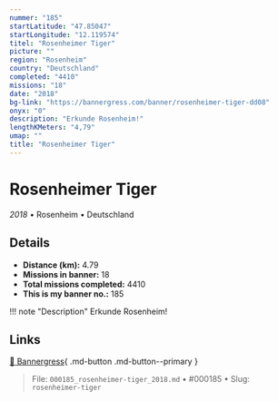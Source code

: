 ```yaml
---
nummer: "185"
startLatitude: "47.85047"
startLongitude: "12.119574"
titel: "Rosenheimer Tiger"
picture: ""
region: "Rosenheim"
country: "Deutschland"
completed: "4410"
missions: "18"
date: "2018"
bg-link: "https://bannergress.com/banner/rosenheimer-tiger-dd08"
onyx: "0"
description: "Erkunde Rosenheim!"
lengthKMeters: "4,79"
umap: ""
title: "Rosenheimer Tiger"
---
```

# Rosenheimer Tiger

*2018* • Rosenheim • Deutschland



## Details
- **Distance (km):** 4.79
- **Missions in banner:** 18
- **Total missions completed:** 4410
- **This is my banner no.:** 185


!!! note "Description"
    Erkunde Rosenheim!



## Links
[🔗 Bannergress](https://bannergress.com/banner/rosenheimer-tiger-dd08){ .md-button .md-button--primary }



> File: `000185_rosenheimer-tiger_2018.md` • #000185 • Slug: `rosenheimer-tiger`
